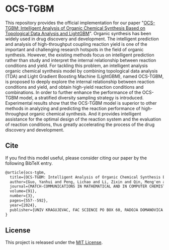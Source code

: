 # OCS-TGBM
This repository provides the official implementation for our paper "[OCS-TGBM: Intelligent Analysis of Organic Chemical Synthesis Based on Topological Data Analysis and LightGBM](https://match.pmf.kg.ac.rs/electronic_versions/Match91/n3/match91n3_557-592.pdf)". Organic synthesis has been widely used in drug discovery and development. The intelligent prediction and analysis of high-throughput coupling reaction yield is one of the important and challenging research hotspots in the field of organic synthesis. However, the existing methods focus on intelligent prediction rather than study and interpret the internal relationship between reaction conditions and yield. For tackling this problem, an intelligent analysis organic chemical synthesis model by combining topological data analysis (TDA) and Light Gradient Boosting Machine (LightGBM), named OCS-TGBM, is proposed to deeply explore the internal relationship between reaction conditions and yield, and obtain high-yield reaction conditions and combinations. In order to further enhance the performance of the OCS-TGBM model, a stratified diversity sampling strategy is introduced. Experimental results show that the OCS-TGBM model is superior to other methods in analyzing and predicting the reaction performance of high-throughput organic chemical synthesis. And it provides intelligent assistance for the optimal design of the reaction system and the evaluation of reaction conditions, thus greatly accelerating the process of the drug discovery and development.

## Cite

If you find this model useful, please consider citing our paper by the following BibTeX entry.

```latex
@article{ocs-tgbm,
  title={OCS-TGBM: Intelligent Analysis of Organic Chemical Synthesis Based on Topological Data Analysis and LightGBM},
  author={Guo, Yanhui and Peng, Lichao and Li, Zixin and Qin, Meng'en and Jiao, Xue and Chai, Yun and Yang, Xiaohui},
  journal={MATCH-COMMUNICATIONS IN MATHEMATICAL AND IN COMPUTER CHEMISTRY},
  volume={91},
  number={3},
  pages={557--592},
  year={2024},
  publisher={UNIV KRAGUJEVAC, FAC SCIENCE PO BOX 60, RADOJA DOMANOVICA 12, KRAGUJEVAC~…}
}
```

## License

This project is released under the [MIT License](LICENSE).
